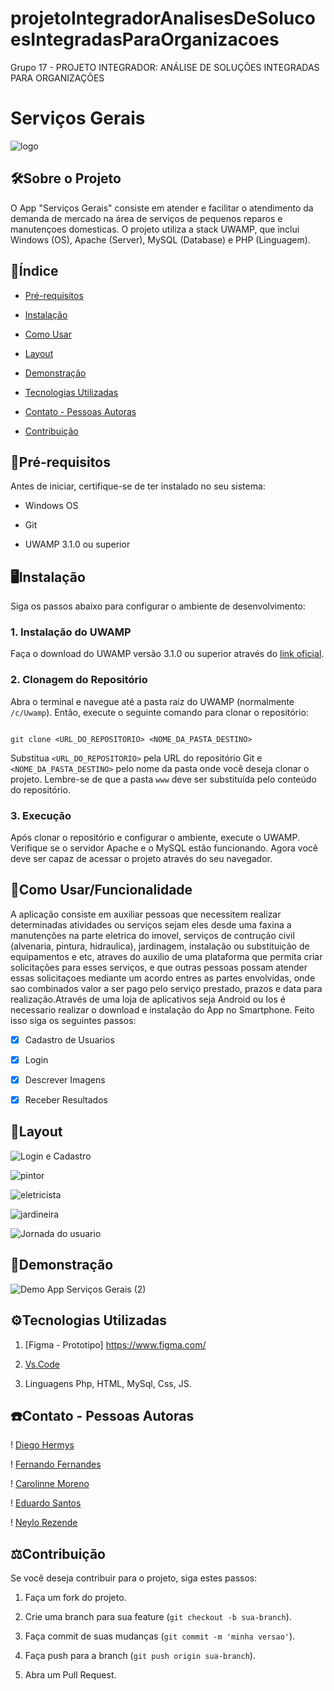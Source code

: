 # projetoIntegradorAnalisesDeSolucoesIntegradasParaOrganizacoes
Grupo 17 - PROJETO INTEGRADOR: ANÁLISE DE SOLUÇÕES INTEGRADAS PARA ORGANIZAÇÕES
# Serviços Gerais 

![logo](https://github.com/user-attachments/assets/78d0f9d3-902d-437a-b6c2-9991727d20c4)

 


 

## 🛠Sobre o Projeto 

 

O App "Serviços Gerais" consiste em atender e facilitar o atendimento da demanda de mercado na área de serviços de pequenos reparos e manutençoes domesticas. O projeto utiliza a stack UWAMP, que inclui Windows (OS), Apache (Server), MySQL (Database) e PHP (Linguagem). 

## 📖Índice 
 

- <a href="#📃pré-requisitos">Pré-requisitos </a> 

- <a href="#🖥instalação">Instalação</a> 

- <a href="#📒como-usarfuncionalidade">Como Usar</a> 

- <a href="#📲layout">Layout</a> 

- <a href="#💽demonstração">Demonstração</a> 

- <a href="#🛠tecnologias-utilizadas">Tecnologias Utilizadas</a>

- <a href="#☎️contato---pessoas-autoras">Contato - Pessoas Autoras</a>

- <a href="#⚖️contribuição">Contribuição</a>

 

## 📃Pré-requisitos 

 

Antes de iniciar, certifique-se de ter instalado no seu sistema: 

 

- Windows OS 

- Git 

- UWAMP 3.1.0 ou superior 

 

## 🖥Instalação 

 

Siga os passos abaixo para configurar o ambiente de desenvolvimento: 

 

### 1. Instalação do UWAMP 

 

Faça o download do UWAMP versão 3.1.0 ou superior através do [link oficial](https://www.uwamp.com/en/?page=download). 

 

### 2. Clonagem do Repositório 

 

Abra o terminal e navegue até a pasta raiz do UWAMP (normalmente `/c/Uwamp`). Então, execute o seguinte comando para clonar o repositório: 

 

``` 

git clone <URL_DO_REPOSITORIO> <NOME_DA_PASTA_DESTINO> 

``` 

 

Substitua `<URL_DO_REPOSITORIO>` pela URL do repositório Git e `<NOME_DA_PASTA_DESTINO>` pelo nome da pasta onde você deseja clonar o projeto. Lembre-se de que a pasta `www` deve ser substituída pelo conteúdo do repositório. 

 

### 3. Execução 

 

Após clonar o repositório e configurar o ambiente, execute o UWAMP. Verifique se o servidor Apache e o MySQL estão funcionando. Agora você deve ser capaz de acessar o projeto através do seu navegador. 

 

## 📒Como Usar/Funcionalidade 

A aplicação consiste em auxiliar pessoas que necessitem realizar determinadas atividades ou serviços sejam eles desde uma faxina a manutenções na parte eletrica do imovel, serviços de contrução civil (alvenaria, pintura, hidraulica), jardinagem, instalação ou substituição de equipamentos e etc,  atraves do auxilio de uma plataforma que permita criar solicitações para esses serviços, e que outras pessoas possam atender essas solicitaçoes mediante um acordo entres as partes envolvidas, onde sao combinados valor a ser pago pelo serviço prestado, prazos e data para realização.Através de uma loja de aplicativos seja Android ou Ios é necessario realizar o download e instalação do App no Smartphone. Feito isso siga os seguintes passos: 
 

- [x] Cadastro de Usuarios 

- [x] Login 

- [x] Descrever Imagens 

- [x] Receber Resultados 



## 📲Layout

![Login e Cadastro](https://github.com/user-attachments/assets/b55859fc-afd5-4680-a110-295b58ccdcef)


![pintor](https://github.com/user-attachments/assets/cd80d4ea-ab72-4980-8845-d6187c2af3ad)

![eletricista](https://github.com/user-attachments/assets/ccc5df56-2e8b-4796-aa9f-df78b4b102d8)

![jardineira](https://github.com/user-attachments/assets/d7662df0-d095-4706-97e8-9e7abd2e0b9e)

![Jornada do usuario](https://github.com/user-attachments/assets/ca1be828-6ccc-4435-8aa7-046ffb987e3d)


## 💽Demonstração 

 ![Demo App Serviços Gerais (2)](https://github.com/user-attachments/assets/77b2ea32-3590-41c7-9927-d570f104b7f5)


## ⚙️Tecnologias Utilizadas
1. [Figma - Prototipo] https://www.figma.com/

2. [Vs.Code](https://www.bing.com/ck/a?!&&p=8ea535fa4cfed80aJmltdHM9MTcxMDcyMDAwMCZpZ3VpZD0wYjc0YTIzYi04M2VlLTYyMmItMTcxMC1iMTljODJjNDYzZWImaW5zaWQ9NTUzMA&ptn=3&ver=2&hsh=3&fclid=0b74a23b-83ee-622b-1710-b19c82c463eb&psq=vs+code&u=a1aHR0cHM6Ly9jb2RlLnZpc3VhbHN0dWRpby5jb20vRG93bmxvYWQ&ntb=1)

3. Linguagens Php, HTML, MySql, Css, JS.

## ☎️Contato - Pessoas Autoras
! [Diego Hermys](https://github.com/dhermys)

! [Fernando Fernandes](https://github.com/FernandoTasca)

! [Carolinne Moreno](https://github.com/carolinnemoreno/)

! [Eduardo Santos](https://github.com/eduardeveloper)

! [Neylo Rezende](https://github.com/NeyloXRezende)


## ⚖️Contribuição 

 

Se você deseja contribuir para o projeto, siga estes passos: 

 

1. Faça um fork do projeto. 

2. Crie uma branch para sua feature (`git checkout -b sua-branch`). 

3. Faça commit de suas mudanças (`git commit -m 'minha versao'`). 

4. Faça push para a branch (`git push origin sua-branch`). 

5. Abra um Pull Request. 

 

 

